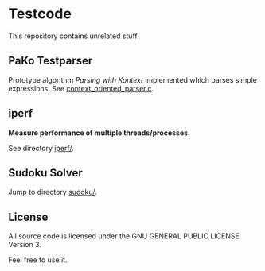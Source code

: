 Testcode
========

This repository contains unrelated stuff.

PaKo Testparser
---------------
Prototype algorithm _Parsing with Kontext_ implemented
which parses simple expressions.
See [context_oriented_parser.c](parser/context_oriented_parser.c).

iperf
-----
**Measure performance of multiple threads/processes.**

See directory [iperf/](iperf/).

Sudoku Solver
-------------
Jump to directory [sudoku/](old-projects/sudoku).

License
-------

All source code is licensed under the GNU GENERAL PUBLIC LICENSE Version 3.

Feel free to use it.
